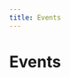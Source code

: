 ```yaml
---
title: Events
---
```


# Events

<Calendar :events="[
    {
      name: 'Team Meeting',
      start: '2025-09-15T09:00:00',
      end: '2025-09-15T10:30:00',
      color: 'blue'
    },
    {
      name: 'Big Bike',
      start: '2025-09-20T13:00:00',
      end: '2025-09-20T15:00:00',
      color: 'green'
    },
    {
      name: 'Bike Bus',
      start: '2025-09-25T10:00:00',
      color: 'orange'
    }
  ]" />